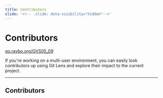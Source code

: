 ```yaml
---
title: Contributors
slide: '<!-- .slide: data-visibility="hidden"-->'
---
```


<!-- .slide: data-state="layout-title" class="bg-dark"-->

# Contributors

<div class="slide-link"><a href="https://go.raybo.org/GVS02_01"><i class="fab fa-slideshare"></i> go.raybo.org/GVS05_09</a></div>

> >

If you're working on a multi-user environment, you can easily look contributors up using Git Lens and explore their impact to the current project.

---
## Contributors

> >
